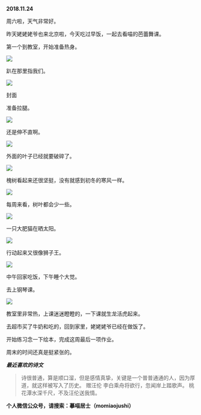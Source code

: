 
          
            
**2018.11.24**

周六啦，天气非常好。

昨天姥姥姥爷也来北京啦，今天吃过早饭，一起去看喵的芭蕾舞课。

第一个到教室，开始准备热身。




![](//upload-images.jianshu.io/upload_images/51001-e6cb74667d9eb9c6.jpg)




趴在那里指我们。




![](//upload-images.jianshu.io/upload_images/51001-d027437bff1476af.jpg)

封面


准备拉腿。




![](//upload-images.jianshu.io/upload_images/51001-eb4f838f74672128.jpg)




还是伸不直啊。




![](//upload-images.jianshu.io/upload_images/51001-abc957e5f0d69ea8.jpg)




外面的叶子已经就要破碎了。




![](//upload-images.jianshu.io/upload_images/51001-788dc74b521795a6.jpg)




槐树看起来还很坚挺，没有就感到初冬的寒风一样。




![](//upload-images.jianshu.io/upload_images/51001-65080506c1070c09.jpg)




每周来看，树叶都会少一些。




![](//upload-images.jianshu.io/upload_images/51001-f7728c67bbe97500.jpg)




一只大肥猫在晒太阳。




![](//upload-images.jianshu.io/upload_images/51001-7ad912af6e42e659.jpg)




行动起来又很像狮子王。




![](//upload-images.jianshu.io/upload_images/51001-d64236b09c97e444.jpg)




中午回家吃饭，下午睡个大觉。

去上钢琴课。




![](//upload-images.jianshu.io/upload_images/51001-b9176a8e046695da.JPG)




教室里非常热，上课迷迷瞪瞪的，一下课就生龙活虎起来。

去超市买了牛奶和吃的，回到家里，姥姥姥爷已经在做饭了。

开始练习念一下绘本，完成这周最后一项作业。

周末的时间还真是挺紧张的。


***最近喜欢的诗文***
>诗很普通，算是顺口溜，但是感情真挚，关键是一个普普通通的人，因为厚道，就这样被写入了历史。
赠汪伦
李白乘舟将欲行，忽闻岸上踏歌声。
桃花潭水深千尺，不及汪伦送我情。




**个人微信公众号，请搜索：摹喵居士（momiaojushi）**

          
        